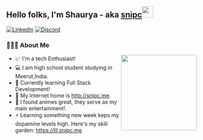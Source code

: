 ## Hello folks, I'm Shaurya - aka [snipc](https://github.com/realsnipc)<img src="https://raw.githubusercontent.com/iampavangandhi/iampavangandhi/master/gifs/Hi.gif" width="30px"></h2>


[![LinkedIn](https://img.shields.io/badge/linkedin-%230077B5.svg?&style=for-the-badge&logo=linkedin&logoColor=white)](https://www.linkedin.com/in/realshaurya)
[![Discord](https://img.shields.io/badge/Discord-%235865F2.svg?style=for-the-badge&logo=discord&logoColor=white)](https://discord.com/users/1019641343875760350)

### 👨🏻‍💻 About Me

<img align='right' src='https://user-images.githubusercontent.com/5713670/87202985-820dcb80-c2b6-11ea-9f56-7ec461c497c3.gif' width='200"'>

- 📈 I'm a tech Enthusiast!
- 💻 I am high school student studying in Meerut,India.
- 🔭 Currently learning Full Stack Development!
- 🌱 My Internet home is http://snipc.me.
- 🥅 I found animes great, they serve as my main entertainment!.
- ⚡ Learning something new week keps my dopamine levels high. Here's my skill garden: https://lil.snipc.me
